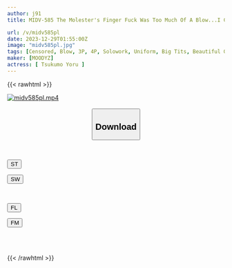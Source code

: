 ```yaml
---
author: j91
title: MIDV-585 The Molester's Finger Fuck Was Too Much Of A Blow...I Couldn't Even Make A Sound And My Love Juices Overflowed And I Was Forced To Pull The Strings, Yoru Tsukigumo

url: /v/midv585pl
date: 2023-12-29T01:55:00Z
image: "midv585pl.jpg"
tags: [Censored, Blow, 3P, 4P, Solowork, Uniform, Big Tits, Beautiful Girl	]
maker: [MOODYZ]
actress: [ Tsukumo Yoru ]
---
```



{{< rawhtml >}}

<div class="video" data-videoid="ybDL2Jp7Adi1ZDv">
    <a href="javascript:;">
        <img src="/v/midv585pl/midv585pl.jpg" width="WIDTH" height="HEIGHT" alt="midv585pl.mp4" loading="lazy">
    </a>
</div>

<script type="text/javascript" src="https://j91.asia/asset/on-demand-st.js"></script>

<br>
  <link rel="stylesheet" href="https://j91.asia/asset/bs5.css">
  
  <center>
  <button class="btn btn-primary" type="button" data-bs-toggle="collapse" data-bs-target=".multi-collapse" aria-expanded="false" aria-controls="multiCollapseExample1 multiCollapseExample2"><h2>Download</h2></button></center>
</p>
<div class="row">
  <div class="col">
    <div class="collapse multi-collapse" id="multiCollapseExample1">
      <div class="card card-body">
	      	      <br>
<div class="buttons">  
<p><a href="https://streamtape.to/v/ybDL2Jp7Adi1ZDv" target="_blank"><button class="btn-hover color-3"><i class="fa fa-download"></i> ST</button></a></p>
<p><a href="https://flaswish.com/mnknqi6ojo5x" target="_blank"><button class="btn-hover color-2"><i class="fa fa-download"></i> SW</button></a></p></div>
    </div>
  </div>
</div>
  <div class="col">
    <div class="collapse multi-collapse" id="multiCollapseExample2">
      <div class="card card-body">
	      <br>
<div class="buttons">
<p><a href="javascript:;" target="_blank"><button class="btn-hover color-9"><i class="fa fa-download"></i> FL</button></a></p>
<p><a href="javascript:;" target="_blank"><button class="btn-hover color-8"><i class="fa fa-download"></i> FM</button></a></p></div>
<br><br>
      </div>
    </div>
  </div>
</div>

{{< /rawhtml >}}